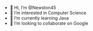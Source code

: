 - 👋 Hi, I’m @Newston45
- 👀 I’m interested in Computer Science
- 🌱 I’m currently learning Java
- 💞️ I’m looking to collaborate on Google

<!---
Newston45/Newston45 is a ✨ special ✨ repository because its `README.md` (this file) appears on your GitHub profile.
You can click the Preview link to take a look at your changes.
--->
